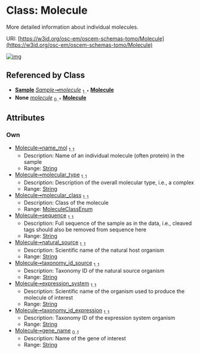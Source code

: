 
# Class: Molecule

More detailed information about individual molecules.

URI: [https://w3id.org/osc-em/oscem-schemas-tomo/Molecule](https://w3id.org/osc-em/oscem-schemas-tomo/Molecule)


[![img](https://yuml.me/diagram/nofunky;dir:TB/class/[Sample],[Sample]++-%20molecule%201..*>[Molecule&#124;name_mol:string;molecular_type:string;molecular_class:MoleculeClassEnum;sequence:string;natural_source:string;taxonomy_id_source:string;expression_system:string;taxonomy_id_expression:string;gene_name:string%20%3F],[Sample]++-%20molecule(i)%200..*>[Molecule])](https://yuml.me/diagram/nofunky;dir:TB/class/[Sample],[Sample]++-%20molecule%201..*>[Molecule&#124;name_mol:string;molecular_type:string;molecular_class:MoleculeClassEnum;sequence:string;natural_source:string;taxonomy_id_source:string;expression_system:string;taxonomy_id_expression:string;gene_name:string%20%3F],[Sample]++-%20molecule(i)%200..*>[Molecule])

## Referenced by Class

 *  **[Sample](Sample.md)** *[Sample➞molecule](Sample_molecule.md)*  <sub>1..\*</sub>  **[Molecule](Molecule.md)**
 *  **None** *[molecule](molecule.md)*  <sub>0..\*</sub>  **[Molecule](Molecule.md)**

## Attributes


### Own

 * [Molecule➞name_mol](Molecule_name_mol.md)  <sub>1..1</sub>
     * Description: Name of an individual molecule (often protein) in the sample
     * Range: [String](types/String.md)
 * [Molecule➞molecular_type](Molecule_molecular_type.md)  <sub>1..1</sub>
     * Description: Description of the overall molecular type, i.e., a complex
     * Range: [String](types/String.md)
 * [Molecule➞molecular_class](Molecule_molecular_class.md)  <sub>1..1</sub>
     * Description: Class of the molecule
     * Range: [MoleculeClassEnum](MoleculeClassEnum.md)
 * [Molecule➞sequence](Molecule_sequence.md)  <sub>1..1</sub>
     * Description: Full sequence of the sample as in the data, i.e., cleaved tags should also be removed from sequence here
     * Range: [String](types/String.md)
 * [Molecule➞natural_source](Molecule_natural_source.md)  <sub>1..1</sub>
     * Description: Scientific name of the natural host organism
     * Range: [String](types/String.md)
 * [Molecule➞taxonomy_id_source](Molecule_taxonomy_id_source.md)  <sub>1..1</sub>
     * Description: Taxonomy ID of the natural source organism
     * Range: [String](types/String.md)
 * [Molecule➞expression_system](Molecule_expression_system.md)  <sub>1..1</sub>
     * Description: Scientific name of the organism used to produce the molecule of interest
     * Range: [String](types/String.md)
 * [Molecule➞taxonomy_id_expression](Molecule_taxonomy_id_expression.md)  <sub>1..1</sub>
     * Description: Taxonomy ID of the expression system organism
     * Range: [String](types/String.md)
 * [Molecule➞gene_name](Molecule_gene_name.md)  <sub>0..1</sub>
     * Description: Name of the gene of interest
     * Range: [String](types/String.md)
